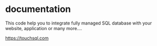 # documentation
This code help you to integrate fully managed SQL database with your website, application or many more....

https://touchsql.com
